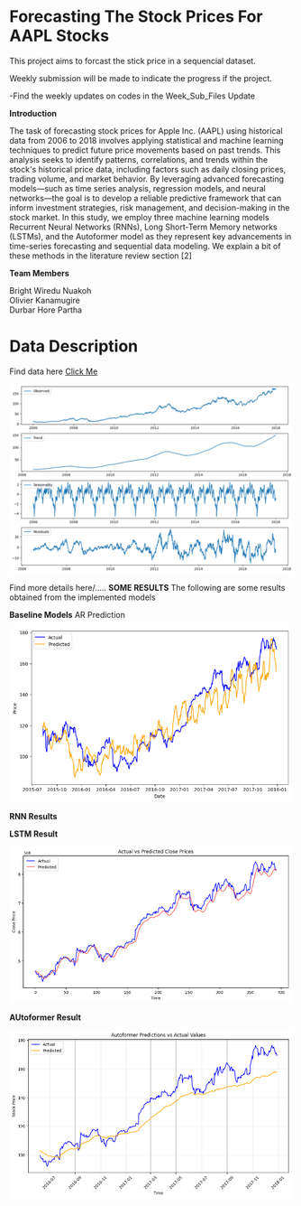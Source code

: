 # Forecasting The Stock Prices For AAPL Stocks
 
This project aims to forcast the stick price in a sequencial dataset.

Weekly submission will be made to indicate the progress if the project.

-Find the weekly updates on codes in the Week_Sub_Files Update



**Introduction**

The task of forecasting stock prices for Apple Inc. (AAPL) using historical data from 2006 to 2018 involves applying statistical and machine learning techniques to predict future price movements based on past trends. This analysis seeks to identify patterns, correlations, and trends within the stock's historical price data, including factors such as daily closing prices, trading volume, and market behavior. By leveraging advanced forecasting models—such as time series analysis, regression models, and neural networks—the goal is to develop a reliable predictive framework that can inform investment strategies, risk management, and decision-making in the stock market. In this study, we employ three machine learning models Recurrent Neural Networks (RNNs), Long Short-Term Memory networks (LSTMs), and the Autoformer model as they represent key advancements in time-series forecasting and sequential data modeling. We explain a bit of these methods in the literature review section [2]

**Team Members**

Bright Wiredu Nuakoh  <br />
Olivier Kanamugire <br />
Durbar Hore Partha

# Data Description

Find data here <a href="https://www.marketwatch.com/investing/stock/aapl/downloaddatapartial?startdate=11/20/2024%2000:00:00&enddate=12/20/2024%2023:59:59&daterange=d30&frequency=p1d&csvdownload=true&downloadpartial=false&newdates=false">Click Me</a> 

![Alt text](i3.png)

Find more details here/.....
**SOME RESULTS**
The following are some results obtained from the implemented models

**Baseline Models**
AR Prediction 

<img src="ar model.png" width="500" />

**RNN Results**

**LSTM Result**

<img src="multivariatepredictions.png" width="500" />

**AUtoformer Result**

<img src="autoformer pred.png" width="500" />